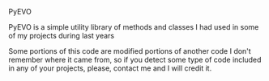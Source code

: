 PyEVO

PyEVO is a simple utility library of methods and classes I had used
in some of my projects during last years

Some portions of this code are modified portions of another code I
don't remember where it came from, so if you detect some type of
code included in any of your projects, please, contact me and I 
will credit it.

